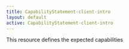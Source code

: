 ```yaml
---
title: CapabilityStatement-client-intro
layout: default
active: CapabilityStatement-client-intro
---
```


This resource defines the expected capabilities 